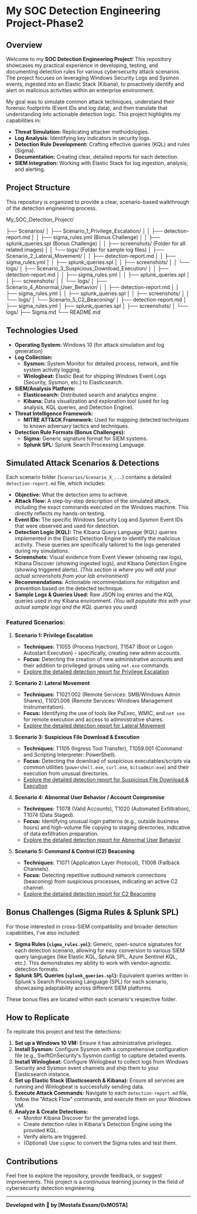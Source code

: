 #  My SOC Detection Engineering Project-Phase2

## Overview

Welcome to my **SOC Detection Engineering Project**! This repository showcases my practical experience in developing, testing, and documenting detection rules for various cybersecurity attack scenarios. The project focuses on leveraging Windows Security Logs and Sysmon events, ingested into an Elastic Stack (Kibana), to proactively identify and alert on malicious activities within an enterprise environment.

My goal was to simulate common attack techniques, understand their forensic footprints (Event IDs and log data), and then translate that understanding into actionable detection logic. This project highlights my capabilities in:

* **Threat Simulation:** Replicating attacker methodologies.
* **Log Analysis:** Identifying key indicators in security logs.
* **Detection Rule Development:** Crafting effective queries (KQL) and rules (Sigma).
* **Documentation:** Creating clear, detailed reports for each detection.
* **SIEM Integration:** Working with Elastic Stack for log ingestion, analysis, and alerting.

## Project Structure

This repository is organized to provide a clear, scenario-based walkthrough of the detection engineering process.

My_SOC_Detection_Project/

├── Scenarios/
│   ├── Scenario_1_Privilege_Escalation/
│   │   ├── detection-report.md
│   │   ├── sigma_rules.yml          (Bonus Challenge)
│   │   ├── splunk_queries.spl       (Bonus Challenge)
│   │   ├── screenshots/             (Folder for all related images)
│   │   └── logs/                    (Folder for sample log files)
│   ├── Scenario_2_Lateral_Movement/
│   │   ├── detection-report.md
│   │   ├── sigma_rules.yml
│   │   ├── splunk_queries.spl
│   │   ├── screenshots/
│   │   └── logs/
│   ├── Scenario_3_Suspicious_Download_Execution/
│   │   ├── detection-report.md
│   │   ├── sigma_rules.yml
│   │   ├── splunk_queries.spl
│   │   ├── screenshots/
│   │   └── logs/
│   ├── Scenario_4_Abnormal_User_Behavior/
│   │   ├── detection-report.md
│   │   ├── sigma_rules.yml
│   │   ├── splunk_queries.spl
│   │   ├── screenshots/
│   │   └── logs/
│   └── Scenario_5_C2_Beaconing/
│       ├── detection-report.md
│       ├── sigma_rules.yml
│       ├── splunk_queries.spl
│       ├── screenshots/
│       └── logs/
├── Sigma.md
└── README.md

## Technologies Used

* **Operating System:** Windows 10 (for attack simulation and log generation)
* **Log Collection:**
    * **Sysmon:** System Monitor for detailed process, network, and file system activity logging.
    * **Winlogbeat:** Elastic Beat for shipping Windows Event Logs (Security, Sysmon, etc.) to Elasticsearch.
* **SIEM/Analysis Platform:**
    * **Elasticsearch:** Distributed search and analytics engine.
    * **Kibana:** Data visualization and exploration tool (used for log analysis, KQL queries, and Detection Engine).
* **Threat Intelligence Framework:**
    * **MITRE ATT&CK Framework:** Used for mapping detected techniques to known adversary tactics and techniques.
* **Detection Rule Formats (Bonus Challenges):**
    * **Sigma:** Generic signature format for SIEM systems.
    * **Splunk SPL:** Splunk Search Processing Language.

## Simulated Attack Scenarios & Detections

Each scenario folder (`Scenarios/Scenario_X_...`) contains a detailed `detection-report.md` file, which includes:

* **Objective:** What the detection aims to achieve.
* **Attack Flow:** A step-by-step description of the simulated attack, including the exact commands executed on the Windows machine. This directly reflects my hands-on testing.
* **Event IDs:** The specific Windows Security Log and Sysmon Event IDs that were observed and used for detection.
* **Detection Logic (KQL):** The Kibana Query Language (KQL) queries implemented in the Elastic Detection Engine to identify the malicious activity. These queries are specifically tailored to the logs generated during my simulations.
* **Screenshots:** Visual evidence from Event Viewer (showing raw logs), Kibana Discover (showing ingested logs), and Kibana Detection Engine (showing triggered alerts). *(This section is where you will add your actual screenshots from your lab environment)*
* **Recommendations:** Actionable recommendations for mitigation and prevention based on the detected technique.
* **Sample Logs & Queries Used:** Raw JSON log entries and the KQL queries used in my Kibana environment. *(You will populate this with your actual sample logs and the KQL queries you used)*

### Featured Scenarios:

1.  **Scenario 1: Privilege Escalation**
    * **Techniques:** T1055 (Process Injection), T1547 (Boot or Logon Autostart Execution) - specifically, creating new admin accounts.
    * **Focus:** Detecting the creation of new administrative accounts and their addition to privileged groups using `net.exe` commands.
    * [Explore the detailed detection report for Privilege Escalation](/Scenarios/Scenario_1_Privilege_Escalation/detection-report.md)

2.  **Scenario 2: Lateral Movement**
    * **Techniques:** T1021.002 (Remote Services: SMB/Windows Admin Shares), T1021.006 (Remote Services: Windows Management Instrumentation).
    * **Focus:** Identifying the use of tools like PsExec, WMIC, and `net use` for remote execution and access to administrative shares.
    * [Explore the detailed detection report for Lateral Movement](/Scenarios/Scenario_2_Lateral_Movement/detection-report.md)

3.  **Scenario 3: Suspicious File Download & Execution**
    * **Techniques:** T1105 (Ingress Tool Transfer), T1059.001 (Command and Scripting Interpreter: PowerShell).
    * **Focus:** Detecting the download of suspicious executables/scripts via common utilities (`powershell.exe`, `curl.exe`, `bitsadmin.exe`) and their execution from unusual directories.
    * [Explore the detailed detection report for Suspicious File Download & Execution](/Scenarios/Scenario_3_Suspicious_Download_Execution/detection-report.md)

4.  **Scenario 4: Abnormal User Behavior / Account Compromise**
    * **Techniques:** T1078 (Valid Accounts), T1020 (Automated Exfiltration), T1074 (Data Staged).
    * **Focus:** Identifying unusual login patterns (e.g., outside business hours) and high-volume file copying to staging directories, indicative of data exfiltration preparation.
    * [Explore the detailed detection report for Abnormal User Behavior](/Scenarios/Scenario_4_Abnormal_User_Behavior/detection-report.md)

5.  **Scenario 5: Command & Control (C2) Beaconing**
    * **Techniques:** T1071 (Application Layer Protocol), T1008 (Fallback Channels).
    * **Focus:** Detecting repetitive outbound network connections (beaconing) from suspicious processes, indicating an active C2 channel.
    * [Explore the detailed detection report for C2 Beaconing](/Scenarios/Scenario_5_C2_Beaconing/detection-report.md)

## Bonus Challenges (Sigma Rules & Splunk SPL)

For those interested in cross-SIEM compatibility and broader detection capabilities, I've also included:

* **Sigma Rules (`sigma_rules.yml`):** Generic, open-source signatures for each detection scenario, allowing for easy conversion to various SIEM query languages (like Elastic KQL, Splunk SPL, Azure Sentinel KQL, etc.). This demonstrates my ability to work with vendor-agnostic detection formats.
* **Splunk SPL Queries (`splunk_queries.spl`):** Equivalent queries written in Splunk's Search Processing Language (SPL) for each scenario, showcasing adaptability across different SIEM platforms.

These bonus files are located within each scenario's respective folder.

## How to Replicate

To replicate this project and test the detections:

1.  **Set up a Windows 10 VM:** Ensure it has administrative privileges.
2.  **Install Sysmon:** Configure Sysmon with a comprehensive configuration file (e.g., SwiftOnSecurity's Sysmon config) to capture detailed events.
3.  **Install Winlogbeat:** Configure Winlogbeat to collect logs from Windows Security and Sysmon event channels and ship them to your Elasticsearch instance.
4.  **Set up Elastic Stack (Elasticsearch & Kibana):** Ensure all services are running and Winlogbeat is successfully sending data.
5.  **Execute Attack Commands:** Navigate to each `detection-report.md` file, follow the "Attack Flow" commands, and execute them on your Windows VM.
6.  **Analyze & Create Detections:**
    * Monitor Kibana Discover for the generated logs.
    * Create detection rules in Kibana's Detection Engine using the provided KQL.
    * Verify alerts are triggered.
    * (Optional) Use `sigmac` to convert the Sigma rules and test them.

## Contributions

Feel free to explore the repository, provide feedback, or suggest improvements. This project is a continuous learning journey in the field of cybersecurity detection engineering.

---

**Developed with 💙 by [Mostafa Essam/0xMOSTA]**
